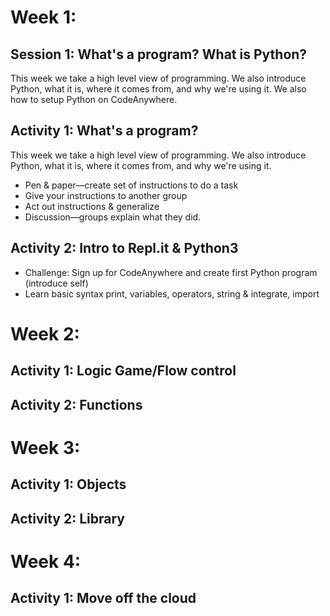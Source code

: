 # Week 1:

## Session 1: What's a program? What is Python?

This week we take a high level view of programming. We also introduce Python, what it is, where it comes from, and why we're using it. We also how to setup Python on CodeAnywhere.

## Activity 1: What's a program?

This week we take a high level view of programming. We also introduce Python, what it is, where it comes from, and why we're using it.

* Pen & paper—create set of instructions to do a task
* Give your instructions to another group
* Act out instructions & generalize
* Discussion—groups explain what they did.

## Activity 2: Intro to Repl.it & Python3

* Challenge: Sign up for CodeAnywhere and create first Python program \(introduce self\)
* Learn basic syntax print, variables, operators, string & integrate, import

# Week 2:

## Activity 1: Logic Game/Flow control

## Activity 2: Functions

# Week 3:

## Activity 1: Objects

## Activity 2: Library

# Week 4:

## Activity 1: Move off the cloud



